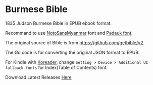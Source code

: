 # Burmese Bible 

1835 Judson Burmese Bible in EPUB ebook format.

Recommand to use [NotoSansMyanmar](https://fonts.google.com/noto/specimen/Noto+Sans+Myanmar) font and [Padauk font](https://github.com/silnrsi/font-padauk).

The original source of Bible is from https://github.com/getbible/v2.

The Go code is for converting the original JSON format to EPUB.

For Kindle with [Koreader](https://github.com/koreader/koreader/), change `Setting > Device > Additional UI fallback fonts` for Index(Table of Contents) font.

Download Latest Releases [Here](https://codeberg.org/peterzam/BurmeseBible/releases)